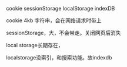 cookie
sessionStorage
localStorage
indexDB

cookie 4kb 字符串，会在网络请求时带上

sessionStorage，大，不会带走。关闭网页后消失

local storage长期存在，

localstorage没索引，和搜索功能。故indexdb
